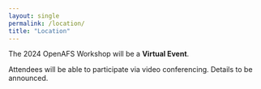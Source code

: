 ```yaml
---
layout: single
permalink: /location/
title: "Location"
---
```


The 2024 OpenAFS Workshop will be a **Virtual Event**.

Attendees will be able to participate via video conferencing. Details
to be announced.

